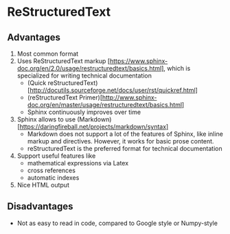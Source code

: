 # ReStructuredText

## Advantages 
1. Most common format
1. Uses ReStructuredText markup [https://www.sphinx-doc.org/en/2.0/usage/restructuredtext/basics.html], which is specialized
   for writing technical documentation
    * (Quick reStructuredText)[http://docutils.sourceforge.net/docs/user/rst/quickref.html]
    * (reStructuredText Primer)[http://www.sphinx-doc.org/en/master/usage/restructuredtext/basics.html]
    * Sphinx continuously improves over time
1. Sphinx allows to use (Markdown)[https://daringfireball.net/projects/markdown/syntax]
    * Markdown does not support a lot of the features of Sphinx, like inline markup and directives. However, 
      it works for basic prose content. 
    * reStructuredText is the preferred format for technical documentation   
1. Support useful features like
    * mathematical expressions via Latex
    * cross references
    * automatic indexes
1. Nice HTML output

## Disadvantages
* Not as easy to read in code, compared to Google style or Numpy-style